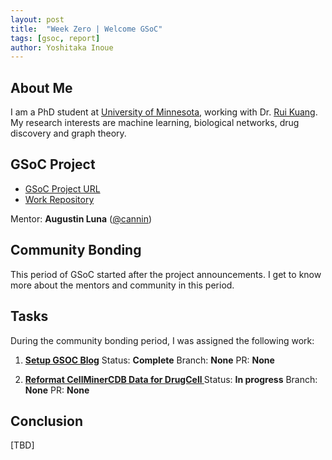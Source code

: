 ```yaml
---
layout: post
title:  "Week Zero | Welcome GSoC"
tags: [gsoc, report]
author: Yoshitaka Inoue
---
```


## About Me
I am a PhD student at [University of Minnesota](https://twin-cities.umn.edu/), working with Dr. [Rui Kuang](https://www-users.cse.umn.edu/~kuang/). My research interests are machine learning, biological networks, drug discovery and graph theory.

## GSoC Project

- [GSoC Project URL](https://summerofcode.withgoogle.com/programs/2022/projects/ylOolPrk)
- [Work Repository](https://github.com/cannin/graph_neural_network_drug_response)

Mentor:
**Augustin Luna** ([@cannin](https://github.com/cannin))

## Community Bonding
This period of GSoC started after the project announcements. I get to know more about the mentors and community in this period.

## Tasks
During the community bonding period, I was assigned the following work:

1. **[Setup GSOC Blog](https://github.com/cannin/graph_neural_network_drug_response/issues/1)**
    Status: **Complete**
    Branch: **None**
        PR: **None**


2. **[Reformat CellMinerCDB Data for DrugCell ](https://github.com/cannin/graph_neural_network_drug_response/issues/2)**
    Status: **In progress**
    Branch: **None**
        PR: **None**
## Conclusion
[TBD]
